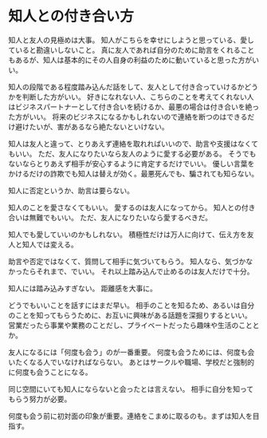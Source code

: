 # 知人との付き合い方

知人と友人の見極めは大事。
知人がこちらを幸せにしようと思っている、愛していると勘違いしないこと。
真に友人であれば自分のために助言をくれることもあるが、知人は基本的にその人自身の利益のために動いていると思った方がいい。

知人の段階である程度踏み込んだ話をして、友人として付き合っていけるかどうかを判断した方がいい。
好きになれない人、こちらのことを考えてくれない人はビジネスパートナーとして付き合いを続けるか、最悪の場合は付き合いを絶った方がいい。
将来のビジネスになるかもしれないので連絡を断つのはできるだけ避けたいが、害があるなら絶たないといけない。

知人は友人と違って、とりあえず連絡を取れればいいので、助言や支援はなくてもいい。
ただ、友人になりたいなら友人のように愛する必要がある。
そうでもないならとりあえず相手が安心するように肯定するだけでいい。
優しい言葉をかけるだけの詐欺でも知人は替えが効く。最悪死んでも、騙されても知らない。

知人に否定というか、助言は要らない。

知人のことを愛さなくてもいい。
愛するのは友人になってから。
知人との付き合いは無難でもいい。
ただ、友人になりたいなら愛するべきだ。

知人でも愛していいのかもしれない。
積極性だけは万人に向けて、伝え方を友人と知人では変える。

助言や否定ではなくて、質問して相手に気づいてもらう。
知人なら、気づかなかったらそれまで、でいい。
それ以上踏み込んで止めるのは友人だけで十分。

知人には踏み込みすぎない。
距離感を大事に。

どうでもいいことを話すにはまだ早い。
相手のことを知るため、あるいは自分のことを知ってもらうために、お互いに興味がある話題を深掘りするといい。
営業だったら事業や業務のことだし、プライベートだったら趣味や生活のこととか。

友人になるには「何度も会う」のが一番重要。
何度も会うためには、何度も会いたくなる人でいなければならない。
あとはサークルや職場、学校だと強制的に何度も会うことになる。

同じ空間にいても知人にならないと会ったとは言えない。
相手に自分を知ってもらう努力が必要。

何度も会う前に初対面の印象が重要。連絡をこまめに取るのも。まずは知人を目指す。
